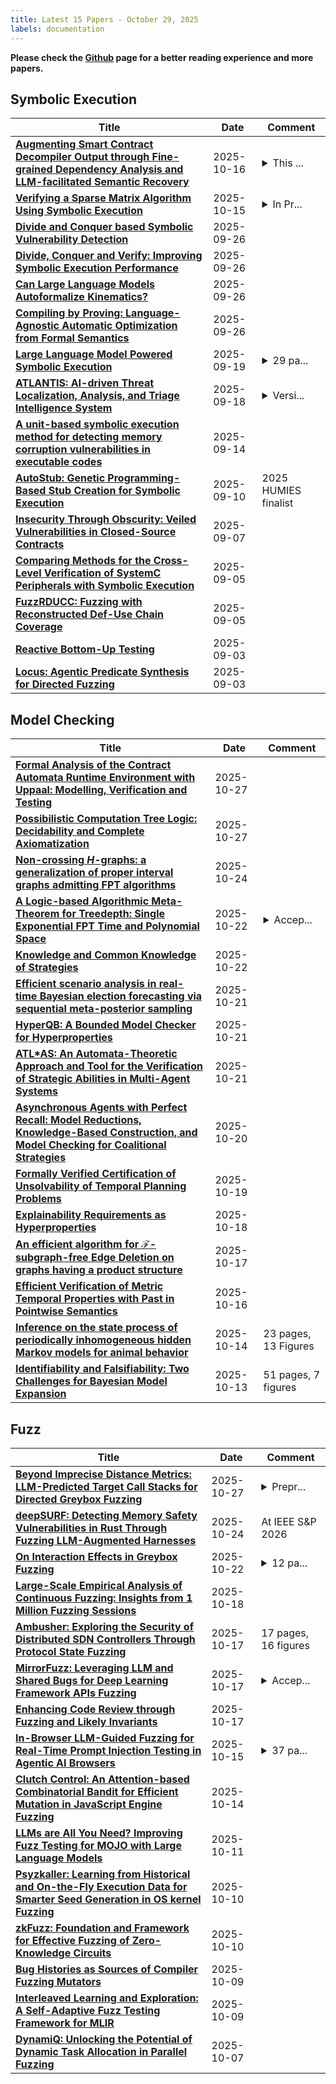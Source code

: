 ```yaml
---
title: Latest 15 Papers - October 29, 2025
labels: documentation
---
```

**Please check the [Github](https://github.com/zezhishao/MTS_Daily_ArXiv) page for a better reading experience and more papers.**

## Symbolic Execution
| **Title** | **Date** | **Comment** |
| --- | --- | --- |
| **[Augmenting Smart Contract Decompiler Output through Fine-grained Dependency Analysis and LLM-facilitated Semantic Recovery](http://arxiv.org/abs/2501.08670v2)** | 2025-10-16 | <details><summary>This ...</summary><p>This is the author version of the article accepted for publication in IEEE Transactions on Software Engineering</p></details> |
| **[Verifying a Sparse Matrix Algorithm Using Symbolic Execution](http://arxiv.org/abs/2510.13424v1)** | 2025-10-15 | <details><summary>In Pr...</summary><p>In Proceedings VSS 2025, arXiv:2510.12314</p></details> |
| **[Divide and Conquer based Symbolic Vulnerability Detection](http://arxiv.org/abs/2409.13478v2)** | 2025-09-26 |  |
| **[Divide, Conquer and Verify: Improving Symbolic Execution Performance](http://arxiv.org/abs/2310.03598v3)** | 2025-09-26 |  |
| **[Can Large Language Models Autoformalize Kinematics?](http://arxiv.org/abs/2509.21840v1)** | 2025-09-26 |  |
| **[Compiling by Proving: Language-Agnostic Automatic Optimization from Formal Semantics](http://arxiv.org/abs/2509.21793v1)** | 2025-09-26 |  |
| **[Large Language Model Powered Symbolic Execution](http://arxiv.org/abs/2505.13452v2)** | 2025-09-19 | <details><summary>29 pa...</summary><p>29 pages, 6 figures, 7 tables, published in "Object-Oriented Programming, Systems, Languages & Applications" (OOPSLA), 2025</p></details> |
| **[ATLANTIS: AI-driven Threat Localization, Analysis, and Triage Intelligence System](http://arxiv.org/abs/2509.14589v1)** | 2025-09-18 | <details><summary>Versi...</summary><p>Version 1.0 (September 17, 2025). Technical Report. Team Atlanta -- 1st place in DARPA AIxCC Final Competition. Project page: https://team-atlanta.github.io/</p></details> |
| **[A unit-based symbolic execution method for detecting memory corruption vulnerabilities in executable codes](http://arxiv.org/abs/2210.04258v3)** | 2025-09-14 |  |
| **[AutoStub: Genetic Programming-Based Stub Creation for Symbolic Execution](http://arxiv.org/abs/2509.08524v1)** | 2025-09-10 | 2025 HUMIES finalist |
| **[Insecurity Through Obscurity: Veiled Vulnerabilities in Closed-Source Contracts](http://arxiv.org/abs/2504.13398v3)** | 2025-09-07 |  |
| **[Comparing Methods for the Cross-Level Verification of SystemC Peripherals with Symbolic Execution](http://arxiv.org/abs/2509.05504v1)** | 2025-09-05 |  |
| **[FuzzRDUCC: Fuzzing with Reconstructed Def-Use Chain Coverage](http://arxiv.org/abs/2509.04967v1)** | 2025-09-05 |  |
| **[Reactive Bottom-Up Testing](http://arxiv.org/abs/2509.03711v1)** | 2025-09-03 |  |
| **[Locus: Agentic Predicate Synthesis for Directed Fuzzing](http://arxiv.org/abs/2508.21302v2)** | 2025-09-03 |  |

## Model Checking
| **Title** | **Date** | **Comment** |
| --- | --- | --- |
| **[Formal Analysis of the Contract Automata Runtime Environment with Uppaal: Modelling, Verification and Testing](http://arxiv.org/abs/2501.12932v3)** | 2025-10-27 |  |
| **[Possibilistic Computation Tree Logic: Decidability and Complete Axiomatization](http://arxiv.org/abs/2510.23075v1)** | 2025-10-27 |  |
| **[Non-crossing $H$-graphs: a generalization of proper interval graphs admitting FPT algorithms](http://arxiv.org/abs/2501.11192v3)** | 2025-10-24 |  |
| **[A Logic-based Algorithmic Meta-Theorem for Treedepth: Single Exponential FPT Time and Polynomial Space](http://arxiv.org/abs/2510.19793v1)** | 2025-10-22 | <details><summary>Accep...</summary><p>Accepted at SODA 2026</p></details> |
| **[Knowledge and Common Knowledge of Strategies](http://arxiv.org/abs/2510.19298v1)** | 2025-10-22 |  |
| **[Efficient scenario analysis in real-time Bayesian election forecasting via sequential meta-posterior sampling](http://arxiv.org/abs/2510.19133v1)** | 2025-10-21 |  |
| **[HyperQB: A Bounded Model Checker for Hyperproperties](http://arxiv.org/abs/2109.12989v6)** | 2025-10-21 |  |
| **[ATL*AS: An Automata-Theoretic Approach and Tool for the Verification of Strategic Abilities in Multi-Agent Systems](http://arxiv.org/abs/2510.17306v2)** | 2025-10-21 |  |
| **[Asynchronous Agents with Perfect Recall: Model Reductions, Knowledge-Based Construction, and Model Checking for Coalitional Strategies](http://arxiv.org/abs/2412.06706v2)** | 2025-10-20 |  |
| **[Formally Verified Certification of Unsolvability of Temporal Planning Problems](http://arxiv.org/abs/2510.10189v2)** | 2025-10-19 |  |
| **[Explainability Requirements as Hyperproperties](http://arxiv.org/abs/2510.16402v1)** | 2025-10-18 |  |
| **[An efficient algorithm for $\mathcal{F}$-subgraph-free Edge Deletion on graphs having a product structure](http://arxiv.org/abs/2510.14674v2)** | 2025-10-17 |  |
| **[Efficient Verification of Metric Temporal Properties with Past in Pointwise Semantics](http://arxiv.org/abs/2510.14699v1)** | 2025-10-16 |  |
| **[Inference on the state process of periodically inhomogeneous hidden Markov models for animal behavior](http://arxiv.org/abs/2312.14583v3)** | 2025-10-14 | 23 pages, 13 Figures |
| **[Identifiability and Falsifiability: Two Challenges for Bayesian Model Expansion](http://arxiv.org/abs/2307.14545v2)** | 2025-10-13 | 51 pages, 7 figures |

## Fuzz
| **Title** | **Date** | **Comment** |
| --- | --- | --- |
| **[Beyond Imprecise Distance Metrics: LLM-Predicted Target Call Stacks for Directed Greybox Fuzzing](http://arxiv.org/abs/2510.23101v1)** | 2025-10-27 | <details><summary>Prepr...</summary><p>Preprint, under submission</p></details> |
| **[deepSURF: Detecting Memory Safety Vulnerabilities in Rust Through Fuzzing LLM-Augmented Harnesses](http://arxiv.org/abs/2506.15648v2)** | 2025-10-24 | At IEEE S&P 2026 |
| **[On Interaction Effects in Greybox Fuzzing](http://arxiv.org/abs/2510.19984v1)** | 2025-10-22 | <details><summary>12 pa...</summary><p>12 pages, 2 figures, Accepted for presentation at the 48th International Conference on Software Engineering (ICSE '26)</p></details> |
| **[Large-Scale Empirical Analysis of Continuous Fuzzing: Insights from 1 Million Fuzzing Sessions](http://arxiv.org/abs/2510.16433v1)** | 2025-10-18 |  |
| **[Ambusher: Exploring the Security of Distributed SDN Controllers Through Protocol State Fuzzing](http://arxiv.org/abs/2510.15798v1)** | 2025-10-17 | 17 pages, 16 figures |
| **[MirrorFuzz: Leveraging LLM and Shared Bugs for Deep Learning Framework APIs Fuzzing](http://arxiv.org/abs/2510.15690v1)** | 2025-10-17 | <details><summary>Accep...</summary><p>Accepted for publication in IEEE Transactions on Software Engineering (TSE), 2025</p></details> |
| **[Enhancing Code Review through Fuzzing and Likely Invariants](http://arxiv.org/abs/2510.15512v1)** | 2025-10-17 |  |
| **[In-Browser LLM-Guided Fuzzing for Real-Time Prompt Injection Testing in Agentic AI Browsers](http://arxiv.org/abs/2510.13543v1)** | 2025-10-15 | <details><summary>37 pa...</summary><p>37 pages , 10 figures</p></details> |
| **[Clutch Control: An Attention-based Combinatorial Bandit for Efficient Mutation in JavaScript Engine Fuzzing](http://arxiv.org/abs/2510.12732v1)** | 2025-10-14 |  |
| **[LLMs are All You Need? Improving Fuzz Testing for MOJO with Large Language Models](http://arxiv.org/abs/2510.10179v1)** | 2025-10-11 |  |
| **[Psyzkaller: Learning from Historical and On-the-Fly Execution Data for Smarter Seed Generation in OS kernel Fuzzing](http://arxiv.org/abs/2510.08918v1)** | 2025-10-10 |  |
| **[zkFuzz: Foundation and Framework for Effective Fuzzing of Zero-Knowledge Circuits](http://arxiv.org/abs/2504.11961v2)** | 2025-10-10 |  |
| **[Bug Histories as Sources of Compiler Fuzzing Mutators](http://arxiv.org/abs/2510.07834v1)** | 2025-10-09 |  |
| **[Interleaved Learning and Exploration: A Self-Adaptive Fuzz Testing Framework for MLIR](http://arxiv.org/abs/2510.07815v1)** | 2025-10-09 |  |
| **[DynamiQ: Unlocking the Potential of Dynamic Task Allocation in Parallel Fuzzing](http://arxiv.org/abs/2510.04469v2)** | 2025-10-07 |  |


